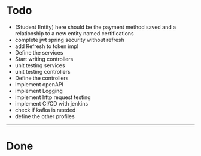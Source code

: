 # Todo

- (Student Entity) here should be the payment method saved and a relationship to a new entity named certifications
- complete jwt spring security without refresh
- add Refresh to token impl
- Define the services
- Start writing controllers
- unit testing services
- unit testing controllers
- Define the controllers
- implement openAPI
- implement Logging
- implement http request testing
- implement CI/CD with jenkins
- check if kafka is needed
- define the other profiles

-----

# Done